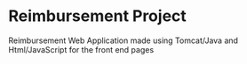 # Reimbursement Project
Reimbursement Web Application made using Tomcat/Java and Html/JavaScript for the front end pages
